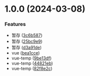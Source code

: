 # 1.0.0 (2024-03-08)


### Features

* 暂存 ([3c6b587](https://github.com/cychnfang/fe-base/commit/3c6b587a50dadd762bf4f3395ef1d0278703a51f))
* 暂存 ([25bc9e9](https://github.com/cychnfang/fe-base/commit/25bc9e9249379e85c151316c8fa94ff34dcd27d2))
* 暂存 ([d3a91de](https://github.com/cychnfang/fe-base/commit/d3a91de8ddede059ecd8a43ae3753b2731476105))
* vue ([bea1cce](https://github.com/cychnfang/fe-base/commit/bea1ccecbba1ee642c18722204baaec46227733d))
* vue-temp ([9be13df](https://github.com/cychnfang/fe-base/commit/9be13dfafa132a4408915ebd668c846c157071a8))
* vue-temp ([44821eb](https://github.com/cychnfang/fe-base/commit/44821eb0ac364fb0a307f7d6fe81dd218fc0b352))
* vue-temp ([82f8e2c](https://github.com/cychnfang/fe-base/commit/82f8e2c445e4ad893d555bf1b60d078606811a38))



